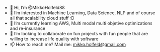 - 👋 Hi, I’m @MikkoHolfeld88
- 👀 I’m interested in Machine Learning, Data Science, NLP and of course all that scalability cloud stuff :D
- 🌱 I’m currently learning AWS, Multi modal multi objetive optimizations and re-insurance
- 💞️ I’m looking to collaborate on fun projects with fun people that are willing to increase life quality with software
- 📫 How to reach me? Mail me: mikko.holfeld@gmail.com

<!---
MikkoHolfeld88/MikkoHolfeld88 is a ✨ special ✨ repository because its `README.md` (this file) appears on your GitHub profile.
You can click the Preview link to take a look at your changes.
--->
